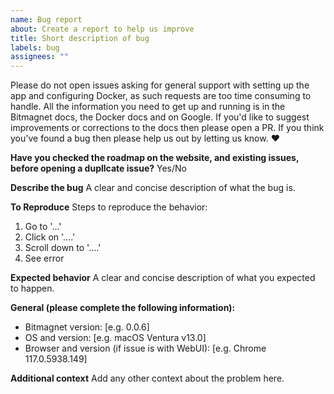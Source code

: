 ```yaml
---
name: Bug report
about: Create a report to help us improve
title: Short description of bug
labels: bug
assignees: ""
---
```


Please do not open issues asking for general support with setting up the app and configuring Docker, as such requests are too time consuming to handle. All the information you need to get up and running is in the Bitmagnet docs, the Docker docs and on Google. If you'd like to suggest improvements or corrections to the docs then please open a PR. If you think you've found a bug then please help us out by letting us know. :heart:

**Have you checked the roadmap on the website, and existing issues, before opening a dupllcate issue?**
Yes/No

**Describe the bug**
A clear and concise description of what the bug is.

**To Reproduce**
Steps to reproduce the behavior:

1. Go to '...'
2. Click on '....'
3. Scroll down to '....'
4. See error

**Expected behavior**
A clear and concise description of what you expected to happen.

**General (please complete the following information):**

- Bitmagnet version: [e.g. 0.0.6]
- OS and version: [e.g. macOS Ventura v13.0]
- Browser and version (if issue is with WebUI): [e.g. Chrome 117.0.5938.149]

**Additional context**
Add any other context about the problem here.
